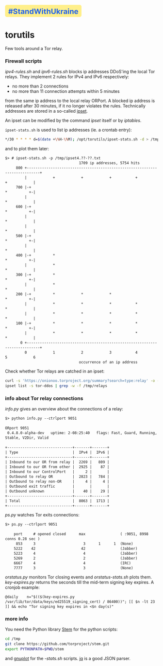 [![StandWithUkraine](https://raw.githubusercontent.com/vshymanskyy/StandWithUkraine/main/badges/StandWithUkraine.svg)](https://github.com/vshymanskyy/StandWithUkraine/blob/main/docs/README.md)

# torutils
Few tools around a Tor relay.

### Firewall scripts
*ipv4-rules.sh* and *ipv6-rules.sh* blocks ip addresses DDoS'ing the local Tor relays.
They implement 2 rules for IPv4 and IPv6 respectively:

- no more than 2 connections
- no more than 11 connection attempts within 5 minutes

from the same ip address to the local relay ORPort.
A blocked ip address is released after 30 minutes, if it no longer violates the rules. 
Technically addresses are stored in a so-called [ipset](https://ipset.netfilter.org/).

An ipset can be modified by the command *ipset* itself or by *iptables*.

`ipset-stats.sh` is used to list ip addresses (ie. a crontab entry):

```bash
*/30 * * * * d=$(date +\%H-\%M); /opt/torutils/ipset-stats.sh -d > /tmp/ipset4.$d.txt; /opt/torutils/ipset-stats.sh -D > /tmp/ipset6.$d.txt
```
and to plot them later:

```console
$> # ipset-stats.sh -p /tmp/ipset4.??-??.txt
                                  1709 ip addresses, 5754 hits                            
     800 +----------------------------------------------------------------------------+   
         |            +            +            +           +            +            |   
     700 |-+                                                             *          +-|   
         |                                                               *            |   
     600 |-+                                                             *          +-|   
         |                                                               *            |   
         |                                                               *            |   
     500 |-+                                                             *          +-|   
         |                                                               *            |   
     400 |-+          *                                                  *          +-|   
         |            *                                                  *            |   
     300 |-+          *                                                  *          +-|   
         |            *                                                  *            |   
     200 |-+          *            *            *                        *          +-|   
         |            *            *            *           *            *            |   
         |            *            *            *           *            *            |   
     100 |-+          *            *            *           *            *          +-|   
         |            *            *            *           *            *            |   
       0 +----------------------------------------------------------------------------+   
         0            1            2            3           4            5            6   
                                  occurrence of an ip address                             
```
Check whether Tor relays are catched in an ipset:

```bash
curl -s 'https://onionoo.torproject.org/summary?search=type:relay' -o - | jq -cr '.relays[].a' | tr '\[\]" ,' ' ' | xargs -r -n 1 > /tmp/relays
ipset list -s tor-ddos | grep -w -f /tmp/relays
```
### info about Tor relay connections

*info.py* gives an overview about the connections of a relay:

```console
$> python info.py --ctrlport 9051

ORport 9051
 0.4.8.0-alpha-dev   uptime: 2-08:25:40   flags: Fast, Guard, Running, Stable, V2Dir, Valid

+------------------------------+-------+-------+
| Type                         |  IPv4 |  IPv6 |
+------------------------------+-------+-------+
| Inbound to our OR from relay |  2269 |   809 |
| Inbound to our OR from other |  2925 |    87 |
| Inbound to our ControlPort   |     2 |       |
| Outbound to relay OR         |  2823 |   784 |
| Outbound to relay non-OR     |     4 |     4 |
| Outbound exit traffic        |       |       |
| Outbound unknown             |    40 |    29 |
+------------------------------+-------+-------+
| Total                        |  8063 |  1713 |
+------------------------------+-------+-------+

```
*ps.py* watches Tor exits connections:

```console
$> ps.py --ctrlport 9051

    port     # opened closed      max                ( :9051, 8998 conns 0.28 sec )
     853     3                      3      1      1  (None)
    5222    42                     42                (Jabber)
    5223     4                      4                (Jabber)
    5269     2                      2                (Jabber)
    6667     4                      4                (IRC)
    7777     3                      3                (None)
```

*orstatus.py* monitors Tor closing events and *orstatus-stats.sh* plots them. *key-expires.py* returns the seconds till the mid-term signing key expires. A cronjob example:

```cron
@daily    n="$(($(key-expires.py /var/lib/tor/data/keys/ed25519_signing_cert) / 86400))"; [[ $n -lt 23 ]] && echo "Tor signing key expires in <$n day(s)"
```
### more info
You need the Python library [Stem](https://stem.torproject.org/index.html) for the python scripts:

```bash
cd /tmp
git clone https://github.com/torproject/stem.git
export PYTHONPATH=$PWD/stem
```
and [gnuplot](http://www.gnuplot.info/) for the *-stats.sh* scripts.
[jq](https://stedolan.github.io/jq/) is a good JSON parser.

